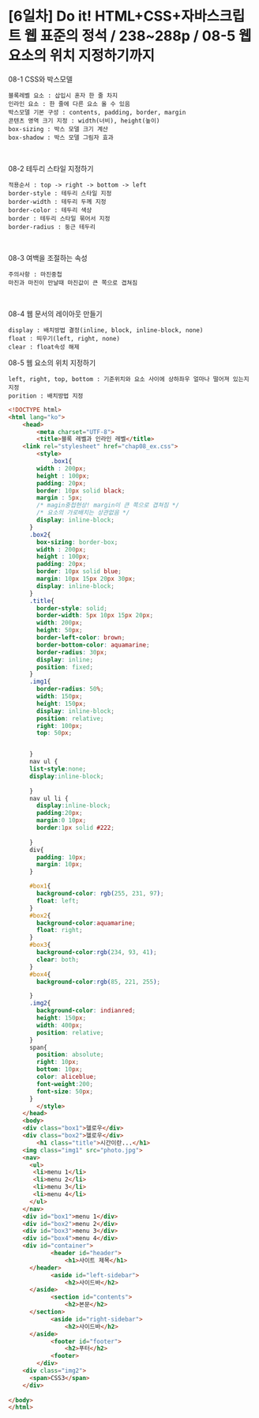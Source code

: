 # [6일차] Do it! HTML+CSS+자바스크립트 웹 표준의 정석 / 238~288p / 08-5 웹 요소의 위치 지정하기까지

08-1 CSS와 박스모델

    블록레벨 요소 : 삽입시 혼자 한 줄 차지
    인라인 요소 : 한 줄에 다른 요소 올 수 있음
    박스모델 기본 구성 : contents, padding, border, margin
    콘텐츠 영역 크기 지정 : width(너비), height(높이)
    box-sizing : 박스 모델 크기 계산 
    box-shadow : 박스 모델 그림자 효과

​

08-2 테두리 스타일 지정하기

    적용순서 : top -> right -> bottom -> left
    border-style : 테두리 스타일 지정
    border-width : 테두리 두께 지정
    border-color : 테두리 색상
    border : 테두리 스타일 묶어서 지정
    border-radius : 둥근 테두리

​

08-3 여백을 조절하는 속성

    주의사항 : 마진중첩
    마진과 마진이 만날때 마진값이 큰 쪽으로 겹쳐짐

​

08-4 웹 문서의 레이아웃 만들기

    display : 배치방법 결정(inline, block, inline-block, none)
    float : 띄우기(left, right, none)
    clear : float속성 해제



08-5 웹 요소의 위치 지정하기

    left, right, top, bottom : 기준위치와 요소 사이에 상하좌우 얼마나 떨어져 있는지 지정
    porition : 배치방법 지정


```html
<!DOCTYPE html>
<html lang="ko">
	<head>
		<meta charset="UTF-8">
		<title>블록 레벨과 인라인 레벨</title>
    <link rel="stylesheet" href="chap08_ex.css">
		<style>
			.box1{
        width : 200px;
        height : 100px;
        padding: 20px;
        border: 10px solid black;
        margin : 5px;
        /* magin중첩현상! margin이 큰 쪽으로 겹쳐짐 */
        /* 요소의 가로배치는 상관없음 */
        display: inline-block;
      }
      .box2{
        box-sizing: border-box;
        width : 200px;
        height : 100px;
        padding: 20px;
        border: 10px solid blue;
        margin: 10px 15px 20px 30px;
        display: inline-block;
      }
      .title{
        border-style: solid;
        border-width: 5px 10px 15px 20px;
        width: 200px;
        height: 50px;
        border-left-color: brown;
        border-bottom-color: aquamarine;
        border-radius: 30px;
        display: inline;
        position: fixed;
      }
      .img1{
        border-radius: 50%;
        width: 150px;
        height: 150px;
        display: inline-block;  
        position: relative;
        right: 100px;
        top: 50px;


      }
      nav ul {
      list-style:none;  
      display:inline-block;    
 
      }
      nav ul li {
        display:inline-block;      
        padding:20px;
        margin:0 10px;
        border:1px solid #222;
        
      }
      div{
        padding: 10px;
        margin: 10px;
      }

      #box1{
        background-color: rgb(255, 231, 97);
        float: left;
      }
      #box2{
        background-color:aquamarine;
        float: right;  
      }
      #box3{
        background-color:rgb(234, 93, 41);
        clear: both;
      }
      #box4{
        background-color:rgb(85, 221, 255);

      }
      .img2{
        background-color: indianred;
        height: 150px;
        width: 400px;
        position: relative;
      }
      span{
        position: absolute;
        right: 10px;
        bottom: 10px;
        color: aliceblue;
        font-weight:200;
        font-size: 50px;
      }
		</style>
	</head>
	<body>
    <div class="box1">헬로우</div>
    <div class="box2">헬로우</div>
		<h1 class="title">시간이란...</h1>
    <img class="img1" src="photo.jpg">
    <nav>
      <ul>
       <li>menu 1</li>
       <li>menu 2</li>
       <li>menu 3</li>
       <li>menu 4</li>
      </ul>
    </nav>
    <div id="box1">menu 1</div>
    <div id="box2">menu 2</div>
    <div id="box3">menu 3</div>
    <div id="box4">menu 4</div>
    <div id="container">
			<header id="header">
				<h1>사이트 제목</h1>
      </header>
			<aside id="left-sidebar">
				<h2>사이드바</h2>				
      </aside>
			<section id="contents">
				<h2>본문</h2>
      </section>
			<aside id="right-sidebar">
				<h2>사이드바</h2>
      </aside>
			<footer id="footer">
				<h2>푸터</h2>
			<footer>
		</div>
    <div class="img2">
      <span>CSS3</span>
    </div>
    
</body>
</html>
```